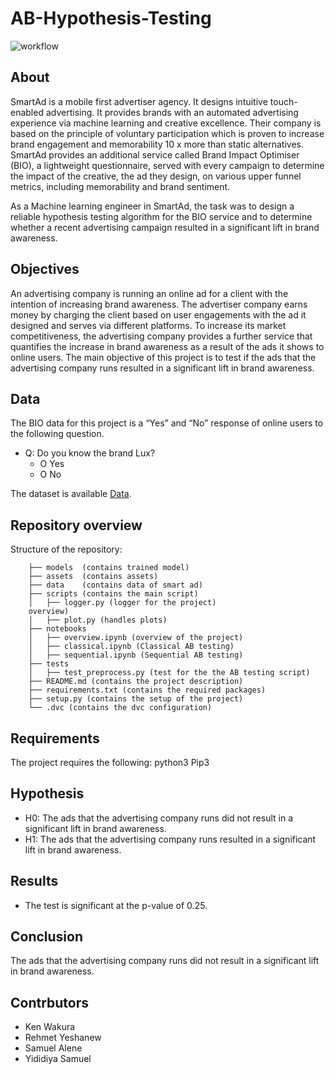 # AB-Hypothesis-Testing

![](assets/CH.PNG?raw=true "workflow")

## About
SmartAd is a mobile first advertiser agency. It designs intuitive touch-enabled advertising. It provides brands with an automated advertising experience via machine learning and creative excellence. Their company is based on the principle of voluntary participation which is proven to increase brand engagement and memorability 10 x more than static alternatives. 
SmartAd provides an additional service called Brand Impact Optimiser (BIO), a lightweight questionnaire, served with every campaign to determine the impact of the creative, the ad they design, on various upper funnel metrics, including memorability and brand sentiment. 

As a Machine learning engineer in SmartAd, the task was to design a reliable hypothesis testing algorithm for the BIO service and to determine whether a recent advertising campaign resulted in a significant lift in brand awareness.


## Objectives
An advertising company is running an online ad for a client with the intention of increasing brand awareness. The advertiser company earns money by charging the client based on user engagements with the ad it designed and serves via different platforms. To increase its market competitiveness, the advertising company provides a further service that quantifies the increase in brand awareness as a result of the ads it shows to online users. The main objective of this project is to test if the ads that the advertising company runs resulted in a significant lift in brand awareness. 

## Data
The BIO data for this project is a “Yes” and “No” response of online users to the following question.
   - Q: Do you know the brand Lux?
		- O  Yes
		- O  No

 The dataset is available  [Data](https://drive.google.com/file/d/18lFeavnfpzVCxdtBnU7LFM_ytd2podye/view?usp=sharing).

## Repository overview
 Structure of the repository:
 
        ├── models  (contains trained model)
        ├── assets  (contains assets)
        ├── data    (contains data of smart ad)
        ├── scripts (contains the main script)	
        │   ├── logger.py (logger for the project)
        overview)
        │   ├── plot.py (handles plots)
        ├── notebooks	
        │   ├── overview.ipynb (overview of the project)
        │   ├── classical.ipynb (Classical AB testing)
        │   ├── sequential.ipynb (Sequential AB testing)
        ├── tests 
        │   ├── test_preprocess.py (test for the the AB testing script)
        ├── README.md (contains the project description)
        ├── requirements.txt (contains the required packages)
        ├── setup.py (contains the setup of the project)
        └── .dvc (contains the dvc configuration)

## Requirements
The project requires the following:
python3
Pip3

## Hypothesis
- H0: The ads that the advertising company runs did not result in a significant lift in brand awareness.
- H1: The ads that the advertising company runs resulted in a significant lift in brand awareness.

## Results
- The test is significant at the p-value of 0.25.


## Conclusion
The ads that the advertising company runs did not result in a significant lift in brand awareness.

## Contrbutors
- Ken Wakura
- Rehmet Yeshanew
- Samuel Alene
- Yididiya Samuel